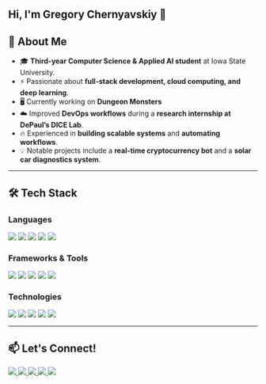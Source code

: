 ## **Hi, I'm Gregory Chernyavskiy 👋**

## 🚀 About Me
- 🎓 **Third-year Computer Science & Applied AI student** at Iowa State University. 
- ⚡ Passionate about **full-stack development, cloud computing, and deep learning**.  
- 🖥️ Currently working on **Dungeon Monsters**
- ☁️ Improved **DevOps workflows** during a **research internship at DePaul’s DICE Lab**.  
- 🔥 Experienced in **building scalable systems** and **automating workflows**.  
- 💡 Notable projects include a **real-time cryptocurrency bot** and a **solar car diagnostics system**.

---

## 🛠️ Tech Stack
### **Languages**
<p align="left">
  <img src="https://img.shields.io/badge/-Java-007396?style=flat-square&logo=java&logoColor=white">
  <img src="https://img.shields.io/badge/-Python-3776AB?style=flat-square&logo=python&logoColor=white">
  <img src="https://img.shields.io/badge/-C++-00599C?style=flat-square&logo=cplusplus&logoColor=white">
  <img src="https://img.shields.io/badge/-JavaScript-F7DF1E?style=flat-square&logo=javascript&logoColor=black">
  <img src="https://img.shields.io/badge/-SQL/MySQL-CC2927?style=flat-square&logo=mysql&logoColor=white">
</p>

### **Frameworks & Tools**
<p align="left">
  <img src="https://img.shields.io/badge/-React.js-61DAFB?style=flat-square&logo=react&logoColor=black">
  <img src="https://img.shields.io/badge/-Node.js-339933?style=flat-square&logo=nodedotjs&logoColor=white">
  <img src="https://img.shields.io/badge/-Spring Boot-6DB33F?style=flat-square&logo=springboot&logoColor=white">
  <img src="https://img.shields.io/badge/-Docker-2496ED?style=flat-square&logo=docker&logoColor=white">
  <img src="https://img.shields.io/badge/-AWS-232F3E?style=flat-square&logo=amazonaws&logoColor=white">
</p>

### **Technologies**
<p align="left">
  <img src="https://img.shields.io/badge/-Machine Learning-FF6F00?style=flat-square">
  <img src="https://img.shields.io/badge/-Distributed Systems-007396?style=flat-square">
  <img src="https://img.shields.io/badge/-RESTful APIs-4CAF50?style=flat-square">
  <img src="https://img.shields.io/badge/-CI/CD-808080?style=flat-square">
  <img src="https://img.shields.io/badge/-Data Visualization-FFD700?style=flat-square">
</p>

---

## 📫 Let's Connect!
<p align="left">
  <a href="https://www.google.com/maps/place/Chicago,+IL" target="_blank">
    <img src="https://img.shields.io/badge/📍 Location-Chicago, IL-lightgrey?style=flat-square">
  </a>
  <a href="https://gregorychernyavskiy.com" target="_blank">
    <img src="https://img.shields.io/badge/🌎 Portfolio-gregorychernyavskiy.com-blue?style=flat-square">
  </a>
  <a href="https://www.linkedin.com/in/gregory-chernyavskiy" target="_blank">
    <img src="https://img.shields.io/badge/💼 LinkedIn-linkedin.com/in/gregory--chernyavskiy-blue?style=flat-square">
  </a>
  <a href="mailto:gregory.chernyavskiy@gmail.com">
    <img src="https://img.shields.io/badge/📧 Email-gregory.chernyavskiy@gmail.com-blue?style=flat-square">
  </a>
  <a href="https://github.com/gregorychernyavskiy" target="_blank">
    <img src="https://img.shields.io/badge/🏆 GitHub-github.com/gregorychernyavskiy-black?style=flat-square">
  </a>
</p>
